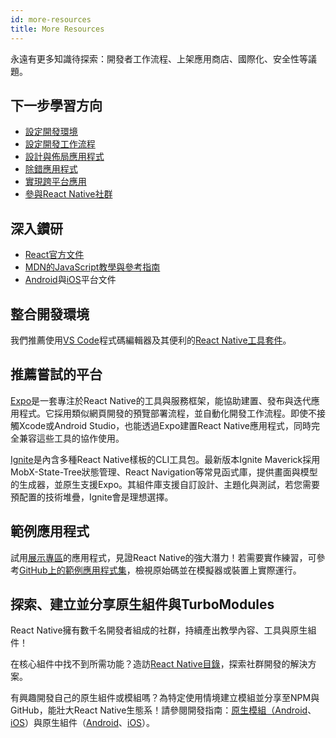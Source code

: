 ```yaml
---
id: more-resources
title: More Resources
---
```


永遠有更多知識待探索：開發者工作流程、上架應用商店、國際化、安全性等議題。

## 下一步學習方向

- [設定開發環境](environment-setup)
- [設定開發工作流程](running-on-device)
- [設計與佈局應用程式](flexbox)
- [除錯應用程式](debugging)
- [實現跨平台應用](platform-specific-code)
- [參與React Native社群](/community/overview)

## 深入鑽研

- [React官方文件](https://react.dev/learn)
- [MDN的JavaScript教學與參考指南](https://developer.mozilla.org/en-US/docs/Web/JavaScript)
- [Android](https://developer.android.com/docs)與[iOS](https://developer.apple.com/documentation/uikit)平台文件

## 整合開發環境

我們推薦使用[VS Code](https://code.visualstudio.com/)程式碼編輯器及其便利的[React Native工具套件](https://marketplace.visualstudio.com/items?itemName=msjsdiag.vscode-react-native)。

## 推薦嘗試的平台

[Expo](https://docs.expo.dev/)是一套專注於React Native的工具與服務框架，能協助建置、發布與迭代應用程式。它採用類似網頁開發的預覽部署流程，並自動化開發工作流程。即使不接觸Xcode或Android Studio，也能透過Expo建置React Native應用程式，同時完全兼容這些工具的協作使用。

[Ignite](https://github.com/infinitered/ignite)是內含多種React Native樣板的CLI工具包。最新版本Ignite Maverick採用MobX-State-Tree狀態管理、React Navigation等常見函式庫，提供畫面與模型的生成器，並原生支援Expo。其組件庫支援自訂設計、主題化與測試，若您需要預配置的技術堆疊，Ignite會是理想選擇。

## 範例應用程式

試用[展示專區](https://reactnative.dev/showcase)的應用程式，見證React Native的強大潛力！若需要實作練習，可參考[GitHub上的範例應用程式集](https://github.com/ReactNativeNews/React-Native-Apps)，檢視原始碼並在模擬器或裝置上實際運行。

## 探索、建立並分享原生組件與TurboModules

React Native擁有數千名開發者組成的社群，持續產出教學內容、工具與原生組件！

在核心組件中找不到所需功能？造訪[React Native目錄](https://reactnative.directory)，探索社群開發的解決方案。

有興趣開發自己的原生組件或模組嗎？為特定使用情境建立模組並分享至NPM與GitHub，能壯大React Native生態系！請參閱開發指南：[原生模組（Android](native-modules-android.md)、[iOS](native-modules-ios.md)）與原生組件（[Android](native-components-android.md)、[iOS](native-components-ios.md)）。